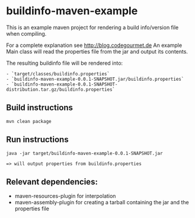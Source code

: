 # buildinfo-maven-example

This is an example maven project for rendering a build info/version file when compiling.

For a complete explanation see http://blog.codegourmet.de
An example Main class will read the properties file from the jar and output its contents.

The resulting buildinfo file will be rendered into:

    - `target/classes/buildinfo.properties`
    - `buildinfo-maven-example-0.0.1-SNAPSHOT.jar/buildinfo.properties`
    - `buildinfo-maven-example-0.0.1-SNAPSHOT-distribution.tar.gz/buildinfo.properties`

## Build instructions

    mvn clean package

## Run instructions

    java -jar target/buildinfo-maven-example-0.0.1-SNAPSHOT.jar

    => will output properties from buildinfo.properties

## Relevant dependencies:

- maven-resources-plugin for interpolation
- maven-assembly-plugin for creating a tarball containing the jar and the properties file
